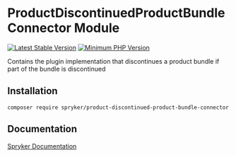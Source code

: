 # ProductDiscontinuedProductBundleConnector Module
[![Latest Stable Version](https://poser.pugx.org/spryker/product-discontinued-product-bundle-connector/v/stable.svg)](https://packagist.org/packages/spryker/product-discontinued-product-bundle-connector)
[![Minimum PHP Version](https://img.shields.io/badge/php-%3E%3D%207.4-8892BF.svg)](https://php.net/)

Contains the plugin implementation that discontinues a product bundle if part of the bundle is discontinued

## Installation

```
composer require spryker/product-discontinued-product-bundle-connector
```

## Documentation

[Spryker Documentation](https://docs.spryker.com)
